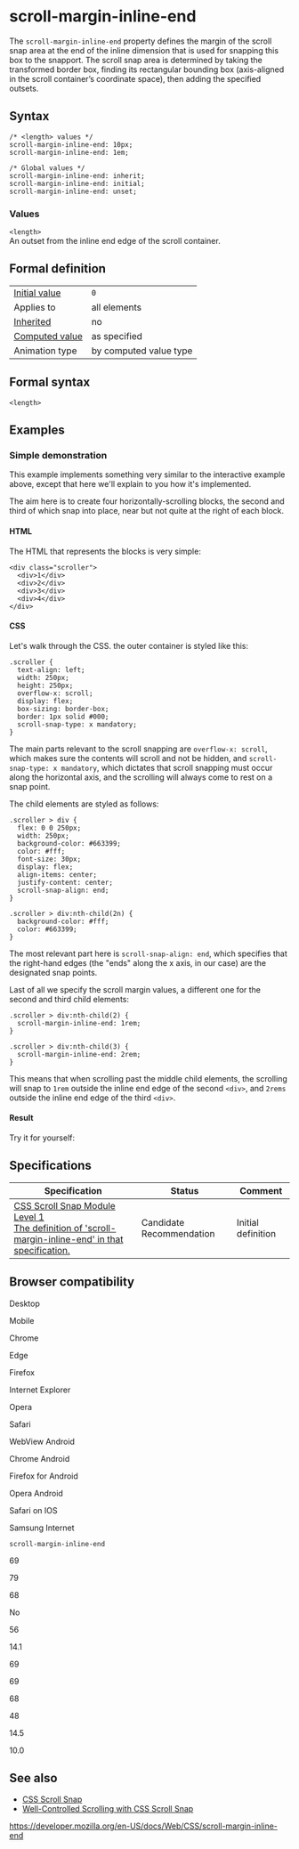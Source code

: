 # scroll-margin-inline-end

The `scroll-margin-inline-end` property defines the margin of the scroll snap area at the end of the inline dimension that is used for snapping this box to the snapport. The scroll snap area is determined by taking the transformed border box, finding its rectangular bounding box (axis-aligned in the scroll container’s coordinate space), then adding the specified outsets.

## Syntax

    /* <length> values */
    scroll-margin-inline-end: 10px;
    scroll-margin-inline-end: 1em;

    /* Global values */
    scroll-margin-inline-end: inherit;
    scroll-margin-inline-end: initial;
    scroll-margin-inline-end: unset;

### Values

`<length>`  
An outset from the inline end edge of the scroll container.

## Formal definition

<table><tbody><tr class="odd"><td><a href="initial_value">Initial value</a></td><td><code>0</code></td></tr><tr class="even"><td>Applies to</td><td>all elements</td></tr><tr class="odd"><td><a href="inheritance">Inherited</a></td><td>no</td></tr><tr class="even"><td><a href="computed_value">Computed value</a></td><td>as specified</td></tr><tr class="odd"><td>Animation type</td><td>by computed value type</td></tr></tbody></table>

## Formal syntax

    <length>

## Examples

### Simple demonstration

This example implements something very similar to the interactive example above, except that here we'll explain to you how it's implemented.

The aim here is to create four horizontally-scrolling blocks, the second and third of which snap into place, near but not quite at the right of each block.

#### HTML

The HTML that represents the blocks is very simple:

    <div class="scroller">
      <div>1</div>
      <div>2</div>
      <div>3</div>
      <div>4</div>
    </div>

#### CSS

Let's walk through the CSS. the outer container is styled like this:

    .scroller {
      text-align: left;
      width: 250px;
      height: 250px;
      overflow-x: scroll;
      display: flex;
      box-sizing: border-box;
      border: 1px solid #000;
      scroll-snap-type: x mandatory;
    }

The main parts relevant to the scroll snapping are `overflow-x: scroll`, which makes sure the contents will scroll and not be hidden, and `scroll-snap-type: x mandatory`, which dictates that scroll snapping must occur along the horizontal axis, and the scrolling will always come to rest on a snap point.

The child elements are styled as follows:

    .scroller > div {
      flex: 0 0 250px;
      width: 250px;
      background-color: #663399;
      color: #fff;
      font-size: 30px;
      display: flex;
      align-items: center;
      justify-content: center;
      scroll-snap-align: end;
    }

    .scroller > div:nth-child(2n) {
      background-color: #fff;
      color: #663399;
    }

The most relevant part here is `scroll-snap-align: end`, which specifies that the right-hand edges (the "ends" along the x axis, in our case) are the designated snap points.

Last of all we specify the scroll margin values, a different one for the second and third child elements:

    .scroller > div:nth-child(2) {
      scroll-margin-inline-end: 1rem;
    }

    .scroller > div:nth-child(3) {
      scroll-margin-inline-end: 2rem;
    }

This means that when scrolling past the middle child elements, the scrolling will snap to `1rem` outside the inline end edge of the second `<div>`, and `2rems` outside the inline end edge of the third `<div>`.

#### Result

Try it for yourself:

## Specifications

<table><thead><tr class="header"><th>Specification</th><th>Status</th><th>Comment</th></tr></thead><tbody><tr class="odd"><td><a href="https://drafts.csswg.org/css-scroll-snap-1/#propdef-scroll-margin-inline-end">CSS Scroll Snap Module Level 1<br />
<span class="small">The definition of 'scroll-margin-inline-end' in that specification.</span></a></td><td><span class="spec-cr">Candidate Recommendation</span></td><td>Initial definition</td></tr></tbody></table>

## Browser compatibility

Desktop

Mobile

Chrome

Edge

Firefox

Internet Explorer

Opera

Safari

WebView Android

Chrome Android

Firefox for Android

Opera Android

Safari on IOS

Samsung Internet

`scroll-margin-inline-end`

69

79

68

No

56

14.1

69

69

68

48

14.5

10.0

## See also

- [CSS Scroll Snap](css_scroll_snap)
- [Well-Controlled Scrolling with CSS Scroll Snap](https://developers.google.com/web/updates/2018/07/css-scroll-snap)

<a href="https://developer.mozilla.org/en-US/docs/Web/CSS/scroll-margin-inline-end" class="_attribution-link">https://developer.mozilla.org/en-US/docs/Web/CSS/scroll-margin-inline-end</a>

